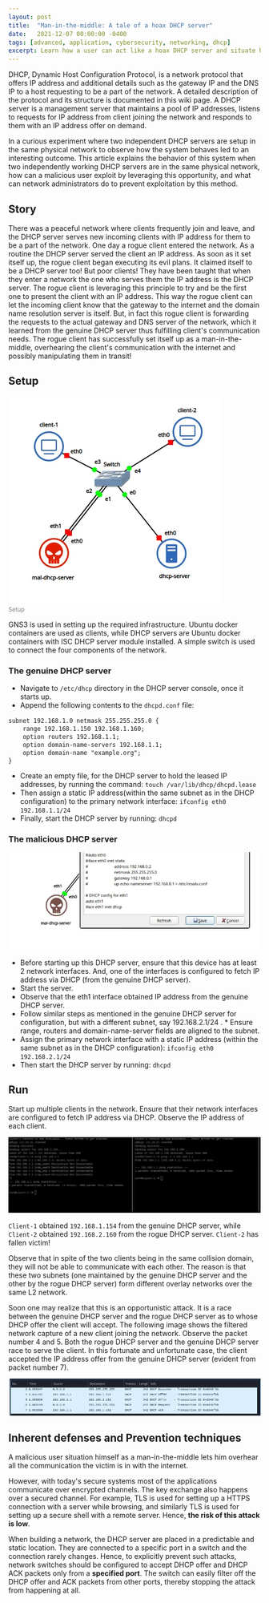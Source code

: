 ```yaml
---
layout: post
title:  "Man-in-the-middle: A tale of a hoax DHCP server"
date:   2021-12-07 00:00:00 -0400
tags: [advanced, application, cybersecurity, networking, dhcp]
excerpt: Learn how a user can act like a hoax DHCP server and situate himself as a man in the middle, and how one can prevent such attacks
---
```


DHCP, Dynamic Host Configuration Protocol, is a network protocol that offers IP address and additional details such as the gateway IP and the DNS IP to a host requesting to be a part of the network. A detailed description of the protocol and its structure is documented in this wiki page. A DHCP server is a management server that maintains a pool of IP addresses, listens to requests for IP address from client joining the network and responds to them with an IP address offer on demand.

In a curious experiment where two independent DHCP servers are setup in the same physical network to observe how the system behaves led to an interesting outcome. This article explains the behavior of this system when two independently working DHCP servers are in the same physical network, how can a malicious user exploit by leveraging this opportunity, and what can network administrators do to prevent exploitation by this method.

## Story

There was a peaceful network where clients frequently join and leave, and the DHCP server serves new incoming clients with IP address for them to be a part of the network. One day a rogue client entered the network. As a routine the DHCP server served the client an IP address. As soon as it set itself up, the rogue client began executing its evil plans. It claimed itself to be a DHCP server too! But poor clients! They have been taught that when they enter a network the one who serves them the IP address is the DHCP server. The rogue client is leveraging this principle to try and be the first one to present the client with an IP address. This way the rogue client can let the incoming client know that the gateway to the internet and the domain name resolution server is itself. But, in fact this rogue client is forwarding the requests to the actual gateway and DNS server of the network, which it learned from the genuine DHCP server thus fulfilling client's communication needs. The rogue client has successfully set itself up as a man-in-the-middle, overhearing the client's communication with the internet and possibly manipulating them in transit!

## Setup

![Setup](/assets/img/mitm-dhcp/setup.png)
<br/><small style="color: gray">Setup</small><br/>

GNS3 is used in setting up the required infrastructure. Ubuntu docker containers are used as clients, while DHCP servers are Ubuntu docker containers with ISC DHCP server module installed. A simple switch is used to connect the four components of the network.

### The genuine DHCP server

* Navigate to `/etc/dhcp` directory in the DHCP server console, once it starts up.
* Append the following contents to the `dhcpd.conf` file:

```
subnet 192.168.1.0 netmask 255.255.255.0 {
    range 192.168.1.150 192.168.1.160;
    option routers 192.168.1.1;
    option domain-name-servers 192.168.1.1;
    option domain-name "example.org";
}
```

* Create an empty file, for the DHCP server to hold the leased IP addresses, by running the command: `touch /var/lib/dhcp/dhcpd.lease`
* Then assign a static IP address(within the same subnet as in the DHCP configuration) to the primary network interface: `ifconfig eth0 192.168.1.1/24`
* Finally, start the DHCP server by running: `dhcpd`

### The malicious DHCP server

![](/assets/img/mitm-dhcp/mal.png)

* Before starting up this DHCP server, ensure that this device has at least 2 network interfaces. And, one of the interfaces is configured to fetch IP address via DHCP (from the genuine DHCP server).
* Start the server.
* Observe that the eth1 interface obtained IP address from the genuine DHCP server.
* Follow similar steps as mentioned in the genuine DHCP server for configuration, but with a different subnet, say 192.168.2.1/24 . * Ensure range, routers and domain-name-server fields are aligned to the subnet.
* Assign the primary network interface with a static IP address (within the same subnet as in the DHCP configuration): `ifconfig eth0 192.168.2.1/24`
* Then start the DHCP server by running: `dhcpd`


## Run

Start up multiple clients in the network. Ensure that their network interfaces are configured to fetch IP address via DHCP. Observe the IP address of each client.

![](/assets/img/mitm-dhcp/run.png)

`Client-1` obtained `192.168.1.154` from the genuine DHCP server, while `Client-2` obtained `192.168.2.160` from the rogue DHCP server. `Client-2` has fallen victim!

Observe that in spite of the two clients being in the same collision domain, they will not be able to communicate with each other. The reason is that these two subnets (one maintained by the genuine DHCP server and the other by the rogue DHCP server) form different overlay networks over the same L2 network.

Soon one may realize that this is an opportunistic attack. It is a race between the genuine DHCP server and the rogue DHCP server as to whose DHCP offer the client will accept. The following image shows the filtered network capture of a new client joining the network. Observe the packet number 4 and 5. Both the rogue DHCP server and the genuine DHCP server race to serve the client. In this fortunate and unfortunate case, the client accepted the IP address offer from the genuine DHCP server (evident from packet number 7).

![](/assets/img/mitm-dhcp/filtered-dhcp.png)

## Inherent defenses and Prevention techniques

A malicious user situation himself as a man-in-the-middle lets him overhear all the communication the victim is in with the internet.

However, with today's secure systems most of the applications communicate over encrypted channels. The key exchange also happens over a secured channel. For example, TLS is used for setting up a HTTPS connection with a server while browsing, and similarly TLS is used for setting up a secure shell with a remote server. Hence, **the risk of this attack is low**.

When building a network, the DHCP server are placed in a predictable and static location. They are connected to a specific port in a switch and the connection rarely changes. Hence, to explicitly prevent such attacks, network switches should be configured to accept DHCP offer and DHCP ACK packets only from a **specified port**. The switch can easily filter off the DHCP offer and ACK packets from other ports, thereby stopping the attack from happening at all.